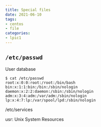 ```yaml
---
title: Special files
date: 2021-06-10
tags:
- centos
- file
categories:
- lpic1
---
```



## `/etc/passwd`

User database

```
$ cat /etc/passwd
root:x:0:0:root:/root:/bin/bash
bin:x:1:1:bin:/bin:/sbin/nologin
daemon:x:2:2:daemon:/sbin:/sbin/nologin
adm:x:3:4:adm:/var/adm:/sbin/nologin
lp:x:4:7:lp:/var/spool/lpd:/sbin/nologin
```


/etc/services

usr: Unix System Resources